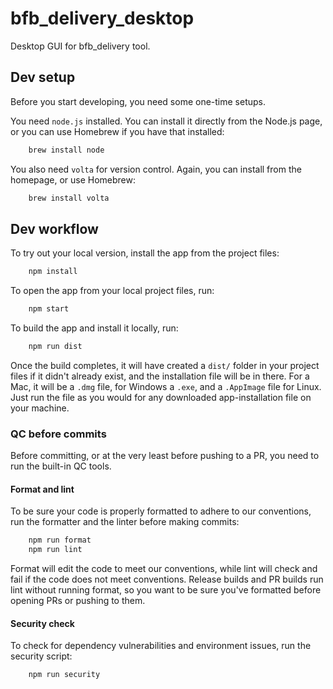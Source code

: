 # bfb_delivery_desktop

Desktop GUI for bfb_delivery tool.

## Dev setup

Before you start developing, you need some one-time setups.

You need `node.js` installed. You can install it directly from the Node.js page, or you can use Homebrew if you have that installed:

```bash
    brew install node
```

You also need `volta` for version control. Again, you can install from the homepage, or use Homebrew:

```bash
    brew install volta
```

## Dev workflow

To try out your local version, install the app from the project files:

```bash
    npm install
```

To open the app from your local project files, run:

```bash
    npm start
```

To build the app and install it locally, run:

```bash
    npm run dist
```

Once the build completes, it will have created a `dist/` folder in your project files if it didn't already exist, and the installation file will be in there. For a Mac, it will be a `.dmg` file, for Windows a `.exe`, and a `.AppImage` file for Linux. Just run the file as you would for any downloaded app-installation file on your machine.

### QC before commits

Before committing, or at the very least before pushing to a PR, you need to run the built-in QC tools.

#### Format and lint

To be sure your code is properly formatted to adhere to our conventions, run the formatter and the linter before making commits:

```bash
    npm run format
    npm run lint
```

Format will edit the code to meet our conventions, while lint will check and fail if the code does not meet conventions. Release builds and PR builds run lint without running format, so you want to be sure you've formatted before opening PRs or pushing to them.

#### Security check

To check for dependency vulnerabilities and environment issues, run the security script:

```bash
    npm run security
```
